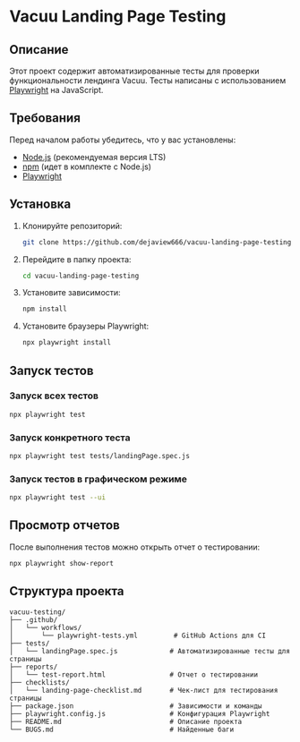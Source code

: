 # Vacuu Landing Page Testing

## Описание
Этот проект содержит автоматизированные тесты для проверки функциональности лендинга Vacuu. Тесты написаны с использованием [Playwright](https://playwright.dev/) на JavaScript.

## Требования
Перед началом работы убедитесь, что у вас установлены:
- [Node.js](https://nodejs.org/) (рекомендуемая версия LTS)
- [npm](https://www.npmjs.com/) (идет в комплекте с Node.js)
- [Playwright](https://playwright.dev/)

## Установка
1. Клонируйте репозиторий:
   ```sh
   git clone https://github.com/dejaview666/vacuu-landing-page-testing.git
   ```
2. Перейдите в папку проекта:
   ```sh
   cd vacuu-landing-page-testing
   ```
3. Установите зависимости:
   ```sh
   npm install
   ```
4. Установите браузеры Playwright:
   ```sh
   npx playwright install
   ```

## Запуск тестов
### Запуск всех тестов
```sh
npx playwright test
```

### Запуск конкретного теста
```sh
npx playwright test tests/landingPage.spec.js
```

### Запуск тестов в графическом режиме
```sh
npx playwright test --ui
```

## Просмотр отчетов
После выполнения тестов можно открыть отчет о тестировании:
```sh
npx playwright show-report
```

## Структура проекта
```
vacuu-testing/
├── .github/
│   └── workflows/
│       └── playwright-tests.yml         # GitHub Actions для CI
├── tests/
│   └── landingPage.spec.js             # Автоматизированные тесты для страницы
├── reports/
│   └── test-report.html                # Отчет о тестировании
├── checklists/
│   └── landing-page-checklist.md       # Чек-лист для тестирования страницы
├── package.json                        # Зависимости и команды
├── playwright.config.js                # Конфигурация Playwright
├── README.md                           # Описание проекта
└── BUGS.md                             # Найденные баги
```

